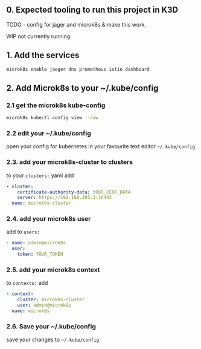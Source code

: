 ## 0. Expected tooling to run this project in K3D

TODO - config for jager and microk8s & make this work.

WIP not currently running

## 1. Add the services 

```bash
microk8s enable jaeger dns prometheus istio dashboard
```
## 2. Add Microk8s to your ~/.kube/config  

### 2.1 get the microk8s kube-config

```bash
microk8s kubectl config view --raw 
```

### 2.2 edit your ~/.kube/config

open your config for kubernetes in your favourite text editor `~/.kube/config`


### 2.3. add your microk8s-cluster to clusters 
to your `clusters:` yaml add 

```yaml
- cluster:
    certificate-authority-data: YOUR_CERT_DATA
    server: https://192.168.205.3:16443
  name: microk8s-cluster
```
### 2.4. add your microk8s user

add to `users:`

```yaml
- name: admin@microk8s
  user:
    token: YOUR_TOKEN
```

### 2.5. add your microk8s context

to `contexts:` add

```yaml
- context:
    cluster: microk8s-cluster
    user: admin@microk8s
  name: microk8s

```

### 2.6. Save your ~/.kube/config

save your changes to `~/.kube/config`  

